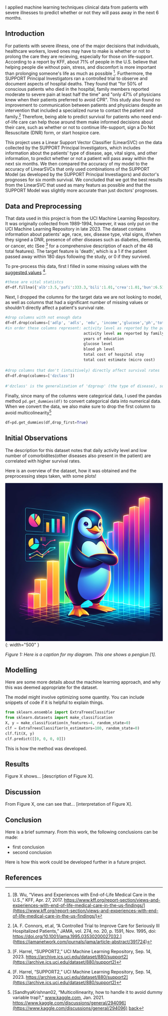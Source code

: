 I applied machine learning techniques clinical data from patients with severe illnesses to predict whether or not they will pass away in the next 6 months. 

## Introduction 

For patients with severe illness, one of the major decisions that individuals, healthcare workers, loved ones may have to make is whether or not to prolong the care they are recieving, especially for those on life-support. According to a report by KFF, about 71% of people in the U.S. believe that helping people die without pain, stress, and discomfort is more important than prolonging someone's life as much as possible [^1]. Furthermore, the SUPPORT Principal Investigators ran a controlled trial to observe and document aspects of hospital deaths. They found that "for 50% of conscious patients who died in the hospital, family members reported moderate to severe pain at least half the time" and "only 47% of physicians knew when their patients preferred to avoid CPR". This study also found no improvement to communication between patients and physicians despite an intervention that included a specialized nurse to contact the patient and family.[^2] Therefore, being able to predict survival for patients who need end-of-life care can help those around them make informed decisions about their care, such as whether or not to continue life-support, sign a Do Not Resuscitate (DNR) form, or start hospice care.

This project uses a Linear Support Vector Classifier (LinearSVC) on the data collected by the SUPPORT Principal Investigators, which includes information about the patients' type of disease, age, vital signs, and other information, to predict whether or not a patient will pass away within the next six months. We then compared the accuracy of my model to the accuracy of LinearSVCs that only used combinations of the SUPPORT Model (as developed by the SUPPORT Principal Investiagors) and doctor's prognoses for six month survival. We concluded that we got the best results from the LinearSVC that used as many featurs as possible and that the SUPPORT Model was slightly more accurate than just doctors' prognoses.

## Data and Preprocessing

That data used in this project is from the UCI Machine Learning Repository. It was originally collected from 1989-1994, however, it was only put on the UCI Machine Learning Repository in late 2023. The dataset contains information about patients' age, race, sex, disease type, vital signs, if/when they signed a DNR, presence of other diseases such as diabetes, dementia, or cancer, etc (See [^3] for a comprehensive description of each of the 48 total features). The target feature is 'death', which is a 1 if the patient passed away within 180 days following the study, or 0 if they survived.

To pre-process this data, first I filled in some missing values with the [suggested values](https://archive.ics.uci.edu/dataset/880/support2#:~:text=Baseline%20Variable%09Normal%20Fill%2Din%20Value%0A%2D%20Serum%20albumin%20(alb)%093.5%0A%2D%20PaO2/FiO2%20ratio%20(pafi)%20%09333.3%0A%2D%20Bilirubin%20(bili)%091.01%0A%2D%20Creatinine%20(crea)%091.01%0A%2D%20bun%096.51%0A%2D%20White%20blood%20count%20(wblc)%099%20(thousands)%0A%2D%20Urine%20output%20(urine)%092502) [^3].

```python
#these are vital statistcs
df=df.fillna({'alb':3.5,'pafi':333.3,'bili':1.01,'crea':1.01,'bun':6.51,'wblc':9,'urine':2502})
```
Next, I dropped the columns for the target data we are not looking to model, as well as columns that had a significant number of missing values or shouldn't directly affect a patient's survival rate.

```python
#drop columns with not enough data
df=df.drop(columns=['adlp', 'adls', 'edu', 'income','glucose','ph','totcst','totmcst'])
#in order these columns represent: activity level as reported by the patient
                                   activity level as reported by family/others
                                   years of education
                                   glucose level
                                   blood ph level
                                   total cost of hospital stay
                                   total cost estimate (micro cost)

#drop columns that don't (intuitively) directly affect survival rates
df=df.drop(columns=['dzclass'])

#'dzclass' is the generalization of 'dzgroup' (the type of disease), so it is repeat data
```

Finally, since many of the columns were categorical data, I used the pandas method `pd.get_dummies(df)` to convert categorical data into numerical data. When we convert the data, we also make sure to drop the first column to avoid multicolinearity[^4]

```python
df=pd.get_dummies(df,drop_first=True)
```
## Initial Observations

The description for this dataset notes that daily activity level and low number of comorbidites(other diseases also present in the patient) are correlated with higher survival rates. 




Here is an overview of the dataset, how it was obtained and the preprocessing steps taken, with some plots!

![](assets/IMG/datapenguin.png){: width="500" }

*Figure 1: Here is a caption for my diagram. This one shows a pengiun [1].*

## Modelling


Here are some more details about the machine learning approach, and why this was deemed appropriate for the dataset. 

The model might involve optimizing some quantity. You can include snippets of code if it is helpful to explain things.

```python
from sklearn.ensemble import ExtraTreesClassifier
from sklearn.datasets import make_classification
X, y = make_classification(n_features=4, random_state=0)
clf = ExtraTreesClassifier(n_estimators=100, random_state=0)
clf.fit(X, y)
clf.predict([[0, 0, 0, 0]])
```

This is how the method was developed.

## Results

Figure X shows... [description of Figure X].

## Discussion

From Figure X, one can see that... [interpretation of Figure X].

## Conclusion

Here is a brief summary. From this work, the following conclusions can be made:
* first conclusion
* second conclusion

Here is how this work could be developed further in a future project.

## References

[^1]: [B. Wu, “Views and Experiences with End-of-Life Medical Care in the U.S.,” KFF, Apr. 27, 2017. https://www.kff.org/report-section/views-and-experiences-with-end-of-life-medical-care-in-the-us-findings/](https://www.kff.org/report-section/views-and-experiences-with-end-of-life-medical-care-in-the-us-findings/)

[^2]: [A. F. Connors, et.al, “A Controlled Trial to Improve Care for Seriously III Hospitalized Patients,” JAMA, vol. 274, no. 20, p. 1591, Nov. 1995, doi: https://doi.org/10.1001/jama.1995.03530200027032.] (https://jamanetwork.com/journals/jama/article-abstract/391724)

[^3]: [F. Harrel, “SUPPORT2,” UCI Machine Learning Repository, Sep. 14, 2023. https://archive.ics.uci.edu/dataset/880/support2](https://archive.ics.uci.edu/dataset/880/support2)
[^4]: [SandhyaKrishnan02, “Multicollinearity, how to handle it to avoid dummy variable trap?,” www.kaggle.com, Jan. 2021. https://www.kaggle.com/discussions/general/294096](https://www.kaggle.com/discussions/general/294096)
[back](./)

